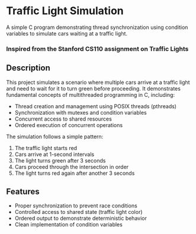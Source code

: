 # Traffic Light Simulation

A simple C program demonstrating thread synchronization using condition variables to simulate cars waiting at a traffic light.
### Inspired from the Stanford CS110 assignment on Traffic Lights
## Description

This project simulates a scenario where multiple cars arrive at a traffic light and need to wait for it to turn green before proceeding. It demonstrates fundamental concepts of multithreaded programming in C, including:

- Thread creation and management using POSIX threads (pthreads)
- Synchronization with mutexes and condition variables
- Concurrent access to shared resources
- Ordered execution of concurrent operations

The simulation follows a simple pattern:

1. The traffic light starts red
2. Cars arrive at 1-second intervals
3. The light turns green after 3 seconds
4. Cars proceed through the intersection in order
5. The light turns red again after another 3 seconds

## Features

- Proper synchronization to prevent race conditions
- Controlled access to shared state (traffic light color)
- Ordered output to demonstrate deterministic behavior
- Clean implementation of condition variables
